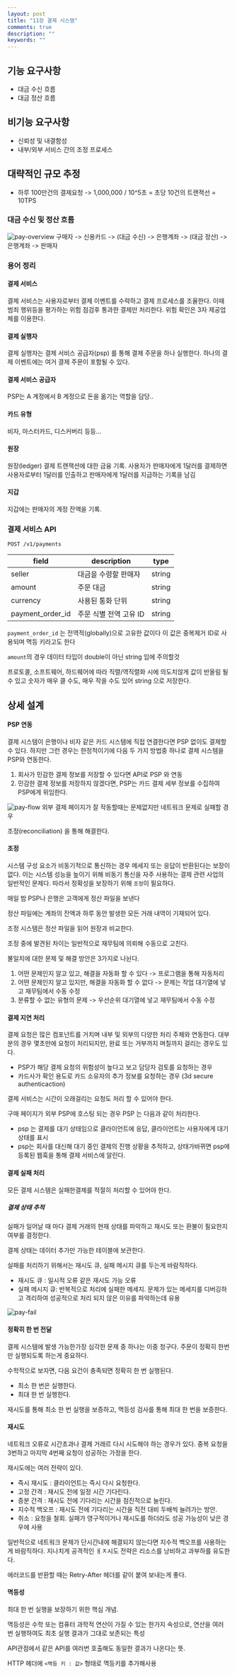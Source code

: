 ```yaml
---
layout: post
title: "11장 결제 시스템"
comments: true
description: ""
keywords: ""
---
```




## 기능 요구사항
- 대금 수신 흐름
- 대금 정산 흐름

## 비기능 요구사항
- 신뢰성 및 내결함성
- 내부/외부 서비스 간의 조정 프로세스

## 대략적인 규모 추정
- 하루 100만건의 결제요청 -> 1,000,000 / 10^5초 = 초당 10건의 트랜젹선 = 10TPS



### 대금 수신 및 정산 흐름

![pay-overview](/images/payment-system/pg-overview.png)
구매자 -> 신용카드 -> (대금 수신) -> 은행계좌 -> (대금 정산) -> 은행계좌 -> 판매자


### 용어 정리 

#### 결제 서비스
결제 서비스는 사용자로부터 결제 이벤트를 수락하고 결제 프로세스를 조율한다.
이때 범죄 행위등을 평가하는 위험 점검후 통과한 결제만 처리한다.
위험 확인은 3자 제공업체를 이용한다.



#### 결제 실행자
결제 실행자는 결제 서비스 공급자(psp) 를 통해 결제 주문을 하나 실행한다.
하나의 결제 이벤트에는 여거 결제 주문이 포함될 수 있다.


#### 결제 서비스 공급자

PSP는 A 계정에서 B 계정으로 돈을 옮기는 역할을 담당..


#### 카드 유형
비자, 마스터카드, 디스커버리 등등...


#### 원장
원장(ledger) 결제 트랜잭션에 대한 금융 기록.
사용자가 판매자에게 1달러를 결제하면 사용자로부터 1달러를 인출하고
판매자에게 1달러를 지급하는 기록을 남김

#### 지갑
지갑에는 판매자의 계정 잔액을 기록.


### 결제 서비스 API

`POST /v1/payments`


| field            	| description    	| type   	|
|------------------	|-------------	    |--------	|
| seller           	| 대금을 수령할 판매자	 | string 	|
| amount           	| 주문 대금            | string 	|
| currency         	| 사용된 통화 단위       	| string 	|
| payment_order_id 	| 주문 식별 전역 고유 ID   	| string 	|


`payment_order_id` 는 전역적(globally)으로 고유한 값이다 
이 값은 중복제거 ID로 사용되며 멱등 키라고도 한다

`amount`의 경우 데이터 타입이 double이 아닌 string 임에 주의할것

프로토콜, 소프트웨어, 하드웨어에 따라 직렬/역직렬화 시에 의도치않게 값이 반올림 될 수 있고
숫자가 매우 클 수도, 매우 작을 수도 있어 string 으로 저장한다.



## 상세 설계

#### PSP 연동
결제 시스템이 은행이나 비자 같은 카드 시스템에 직접 연결한다면 PSP 없이도 결제할 수 있다.
하지만 그런 경우는 한정적이기에 다음 두 가지 방법중 하나로 결제 시스템을 PSP와 연동한다.

1. 회사가 민감한 결제 정보를 저장할 수 있다면 API로 PSP 와 연동
2. 민감한 결제 정보를 저장하지 않겠다면, PSP는 카드 결제 세부 정보를 수집하여 PSP에게 위임한다.



![pay-flow](/images/payment-system/flow.jpg)
외부 결제 페이지가 잘 작동할때는 문제없지만 네트워크 문제로 실패할 경우

조정(reconciliation) 을 통해 해결한다.


#### 조정

시스템 구성 요소가 비동기적으로 통신하는 경우 메세지 또는 응답이 반환된다는 보장이 없다.
이는 시스템 성능을 높이기 위해 비동기 통신을 자주 사용하는 결제 관련 사업의 일반적인 문제다.
따라서 정확성을 보장하기 위해 `조정`이 필요하다.

매일 밤 PSP나 은행은 고객에게 정산 파일을 보낸다

정산 파일에는 계좌의 잔액과 하루 동안 발생한 모든 거래 내역이 기재되어 있다.

조정 시스템은 정산 파일을 읽어 원장과 비교한다.

조정 중에 발견된 차이는 일반적으로 재무팀에 의뢰해 수동으로 고친다.

불일치에 대한 문제 및 해결 방안은 3가지로 나뉜다.


1. 어떤 문제인지 알고 있고, 해결을 자동화 할 수 있다 -> 프로그램을 통해 자동처리
2. 어떤 문제인지 알고 있지만, 해결을 자동화 할 수 없다 -> 문제는 작업 대기열에 넣고 재무팀에서 수동 수정
3. 분류할 수 없는 유형의 문제 -> 우선순위 대기열에 넣고 재무팀에서 수동 수정


#### 결제 지연 처리
결제 요청은 많은 컴포넌트를 거치며 내부 및 외부의 다양한 처리 주체와 연동한다.
대부분의 경우 몇초만에 요청이 처리되지만, 완료 또는 거부까지 며칠까지 걸리는 경우도 있다.

- PSP가 해당 결제 요청의 위험성이 높다고 보고 담당자 검토를 요청하는 경우
- 카드사가 확인 용도로 카드 소유자의 추가 정보를 요청하는 경우 (3d secure authenticaction)


결제 서비스는 시간이 오래걸리는 요청도 처리 할 수 있어야 한다.

구매 페이지가 외부 PSP에 호스팅 되는 경우 PSP 는 다음과 같이 처리한다.
- psp 는 결제를 대기 상태임으로 클라이언트에 응답, 클라이언트는 사용자에게 대기 상태를 표시
- psp는 회사를 대신해 대기 중인 결제의 진행 상황을 추적하고, 상태가바뀌면 psp에 등록된 웹훅을 통해 결제 서비스에 알린다.


#### 결제 실패 처리
모든 결제 시스템은 실패한결제를 적절히 처리할 수 있어야 한다.

##### 결제 상태 추적
실패가 일어날 때 마다 결제 거래의 현재 상태를 파악하고 재시도 또는 환불이 필요한지
여부를 결정한다.

결제 상태는 데이터 추가만 가능한 테이블에 보관한다.

실패를 처리하기 위해서는 재시도 큐, 실패 메시지 큐를 두는게 바람직하다.

- 재시도 큐 : 일시적 오류 같은 재시도 가능 오류
- 실패 메시지 큐: 반복적으로 처리에 실패한 메세지. 문제가 있는 메세지를 디버깅하고 격리하여 성공적으로 처리 되지 않은 이유를 파악하는데 유용


![pay-fail](/images/payment-system/fail.png)


#### 정확히 한 번 전달
결제 시스템에 발생 가능한가장 심각한 문제 중 하나는 이중 청구다.
주문이 정확히 한번만 실행되도록 하는게 중요하다.

수학적으로 보자면, 다음 요건이 충족되면 정확히 한 번 실행된다.
- 최소 한 번은 실행한다.
- 최대 한 번 실행한다.

재시도를 통해 최소 한 번 실행을 보증하고, 멱등성 검사를 통해 최대 한 번을 보증한다.


#### 재시도
네트워크 오류로 시간초과나 결제 거래르 다시 시도해야 하는 경우가 있다.
중복 요청을 3번하고 마지막 4번째 요청이 성공하는 가정을 한다.

재시도에는 여러 전략이 있다.

- 즉시 재시도 : 클라이언트는 즉시 다시 요청한다. 
- 고정 간격 : 재시도 전에 일정 시간 기다린다.
- 증분 간격 : 재시도 전에 기다리는 시간을 점진적으로 늘린다.
- 지수적 백오프 : 재시도 전에 기다리는 시간을 직전 대비 두배씩 늘려가는 방안.
- 취소 : 요청을 철회. 실패가 영구적이거나 재시도를 하더라도 성공 가능성이 낮은 경우에 사용


일반적으로 네트워크 문제가 단시간내에 해결되지 않는다면 지수적 백오프를 사용하는게 바람직하다.
지나치게 공격적인 ㅐㅈ시도 전략은 리소스를 낭비하고 과부하를 유도한다.

에러코드를 반환할 때는 Retry-After 헤더를 같이 붙여 보내는게 좋다.


#### 멱등성
최대 한 번 실행을 보장하기 위한 핵심 개념.

멱등성은 수학 또는 컴퓨터 과학적 연산이 가질 수 있는 한가지 속성으로, 연산을 여러 번 실행하여도 최초 실행 결과가 그대로 보존되는 특성

API관점에서 같은 API를 여러번 호출해도 동일한 결과가 나온다는 뜻.

HTTP 헤더에 `<멱등 키 : 값>`  형태로 멱등키를 추가해사용


